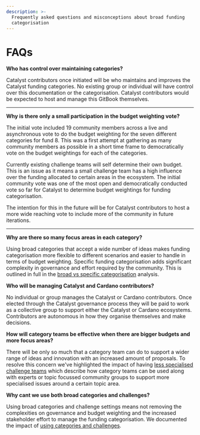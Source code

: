 ```yaml
---
description: >-
  Frequently asked questions and misconceptions about broad funding
  categorisation
---
```


# FAQs

**Who has control over maintaining categories?**&#x20;

Catalyst contributors once initiated will be who maintains and improves the Catalyst funding categories. No existing group or individual will have control over this documentation or the categorisation. Catalyst contributors would be expected to host and manage this GitBook themselves.

****

**Why is there only a small participation in the budget weighting vote?**

The initial vote included 19 community members across a live and asynchronous vote to do the budget weighting for the seven different categories for fund 8. This was a first attempt at gathering as many community members as possible in a short time frame to democratically vote on the budget weightings for each of the categories.

Currently existing challenge teams will self determine their own budget. This is an issue as it means a small challenge team has a high influence over the funding allocated to certain areas in the ecosystem. The initial community vote was one of the most open and democratically conducted vote so far for Catalyst to determine budget weightings for funding categorisation.

The intention for this in the future will be for Catalyst contributors to host a more wide reaching vote to include more of the community in future iterations.

****

**Why are there so many focus areas in each category?**

Using broad categories that accept a wide number of ideas makes funding categorisation more flexible to different scenarios and easier to handle in terms of budget weighting. Specific funding categorisation adds significant complexity in governance and effort required by the community. This is outlined in full in the [broad vs specific categorisation](../../categorisation-approaches/broad-vs-specific-categorisations.md) analysis.



**Who will be managing Catalyst and Cardano contributors?**

No individual or group manages the Catalyst or Cardano contributors. Once elected through the Catalyst governance process they will be paid to work as a collective group to support either the Catalyst or Cardano ecosystems. Contributors are autonomous in how they organise themselves and make decisions.&#x20;



**How will category teams be effective when there are bigger budgets and more focus areas?**

There will be only so much that a category team can do to support a wider range of ideas and innovation with an increased amount of proposals. To resolve this concern we've highlighted the impact of having [less specialised challenge teams](../concerns-and-solutions/less-specialised-challenge-teams.md) which describe how category teams can be used along with experts or topic focussed community groups to support more specialised issues around a certain topic area.



**Why cant we use both broad categories and challenges?**

Using broad categories and challenge settings means not removing the complexities on governance and budget weighting and the increased stakeholder effort to manage the funding categorisation. We documented the impact of [using categories and challenges](using-categories-and-challenges.md).
